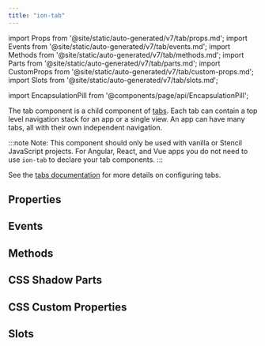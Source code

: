 ```yaml
---
title: "ion-tab"
---
```


import Props from '@site/static/auto-generated/v7/tab/props.md';
import Events from '@site/static/auto-generated/v7/tab/events.md';
import Methods from '@site/static/auto-generated/v7/tab/methods.md';
import Parts from '@site/static/auto-generated/v7/tab/parts.md';
import CustomProps from '@site/static/auto-generated/v7/tab/custom-props.md';
import Slots from '@site/static/auto-generated/v7/tab/slots.md';

<head>
  <title>ion-tab - Ionic Framework Application Component</title>
  <meta name="description" content="ion-tab is a child component of tabs. Each ion-tab can contain a top level navigation stack for an application or a single view. Read to learn more." />
</head>

import EncapsulationPill from '@components/page/api/EncapsulationPill';

<EncapsulationPill type="shadow" />


The tab component is a child component of [tabs](tabs.md). Each tab can contain a top level navigation stack for an app or a single view. An app can have many tabs, all with their own independent navigation.

:::note
 Note: This component should only be used with vanilla or Stencil JavaScript projects. For Angular, React, and Vue apps you do not need to use `ion-tab` to declare your tab components.
:::


See the [tabs documentation](tabs.md) for more details on configuring tabs.



## Properties
<Props />

## Events
<Events />

## Methods
<Methods />

## CSS Shadow Parts
<Parts />

## CSS Custom Properties
<CustomProps />

## Slots
<Slots />